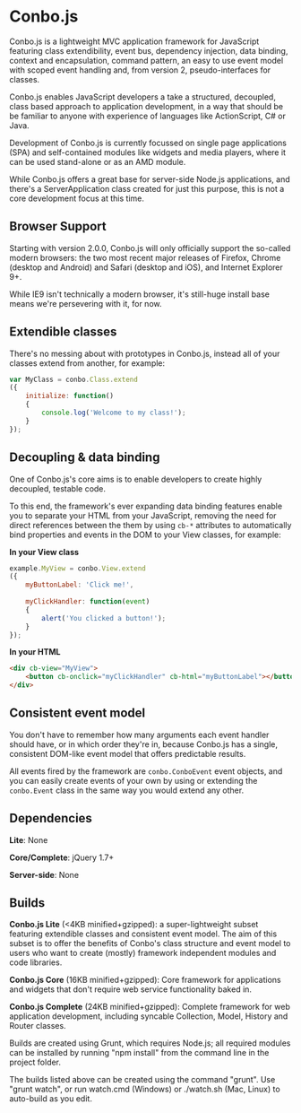 Conbo.js
========

Conbo.js is a lightweight MVC application framework for JavaScript featuring class extendibility, event bus, dependency injection, data binding, context and encapsulation, command pattern, an easy to use event model with scoped event handling and, from version 2, pseudo-interfaces for classes.

Conbo.js enables JavaScript developers a take a structured, decoupled, class based approach to application development, in a way that should be be familiar to anyone with experience of languages like ActionScript, C# or Java.

Development of Conbo.js is currently focussed on single page applications (SPA) and self-contained modules like widgets and media players, where it can be used stand-alone or as an AMD module.

While Conbo.js offers a great base for server-side Node.js applications, and there's a ServerApplication class created for just this purpose, this is not a core development focus at this time.

Browser Support
---------------

Starting with version 2.0.0, Conbo.js will only officially support the so-called modern browsers: the two most recent major releases of Firefox, Chrome (desktop and Android) and Safari (desktop and iOS), and Internet Explorer 9+.

While IE9 isn't technically a modern browser, it's still-huge install base means we're persevering with it, for now.

Extendible classes
------------------

There's no messing about with prototypes in Conbo.js, instead all of your classes extend from another, for example:

```javascript
var MyClass = conbo.Class.extend
({
	initialize: function()
	{
		console.log('Welcome to my class!');
	}
});
```

Decoupling & data binding
-------------------------

One of Conbo.js's core aims is to enable developers to create highly decoupled, testable code.

To this end, the framework's ever expanding data binding features enable you to separate your HTML from your JavaScript, removing the need for direct references between the them by using `cb-*` attributes to automatically bind properties and events in the DOM to your View classes, for example:

**In your View class**

```javascript
example.MyView = conbo.View.extend
({
	myButtonLabel: 'Click me!',
	
	myClickHandler: function(event)
	{
		alert('You clicked a button!');
	}
});
```

**In your HTML**

```html
<div cb-view="MyView">
	<button cb-onclick="myClickHandler" cb-html="myButtonLabel"></button>
</div>
```

Consistent event model
----------------------

You don't have to remember how many arguments each event handler should have, or in which order they're in, because Conbo.js has a single, consistent DOM-like event model that offers predictable results.

All events fired by the framework are `conbo.ConboEvent` event objects, and you can easily create events of your own by using or extending the `conbo.Event` class in the same way you would extend any other.

Dependencies
------------

**Lite**: None

**Core/Complete**: jQuery 1.7+

**Server-side**: None

Builds
------

**Conbo.js Lite** (<4KB minified+gzipped): a super-lightweight subset featuring extendible classes and consistent event model. The aim of this subset is to offer the benefits of Conbo's class structure and event model to users who want to create (mostly) framework independent modules and code libraries.

**Conbo.js Core** (16KB minified+gzipped): Core framework for applications and widgets that don't require web service functionality baked in.

**Conbo.js Complete** (24KB minified+gzipped): Complete framework for web application development, including syncable Collection, Model, History and Router classes.

Builds are created using Grunt, which requires Node.js; all required modules can be installed by running "npm install" from the command line in the project folder.

The builds listed above can be created using the command "grunt". Use "grunt watch", or run watch.cmd (Windows) or ./watch.sh (Mac, Linux) to auto-build as you edit.
